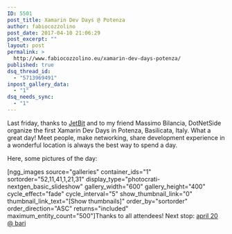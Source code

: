 ```yaml
---
ID: 5501
post_title: Xamarin Dev Days @ Potenza
author: fabiocozzolino
post_date: 2017-04-10 21:06:29
post_excerpt: ""
layout: post
permalink: >
  http://www.fabiocozzolino.eu/xamarin-dev-days-potenza/
published: true
dsq_thread_id:
  - "5713969491"
inpost_gallery_data:
  - "1"
dsq_needs_sync:
  - "1"
---
```

Last friday, thanks to <a href="http://www.jetbit.it/">JetBit</a>&nbsp;and to my friend Massimo Bilancia, DotNetSide organize the first Xamarin Dev Days in Potenza, Basilicata, Italy. What a great day! Meet people, make networking, share development experience in a wonderful location is always the best way to spend a day.

Here, some pictures of the day:

[ngg_images source="galleries" container_ids="1" sortorder="52,11,41,1,21,31" display_type="photocrati-nextgen_basic_slideshow" gallery_width="600" gallery_height="400" cycle_effect="fade" cycle_interval="5" show_thumbnail_link="0" thumbnail_link_text="[Show thumbnails]" order_by="sortorder" order_direction="ASC" returns="included" maximum_entity_count="500"]Thanks to all attendees!
Next stop: <a href="https://www.eventbrite.it/e/biglietti-cloud-first-mobile-first-33439432242">april 20 @ bari</a>